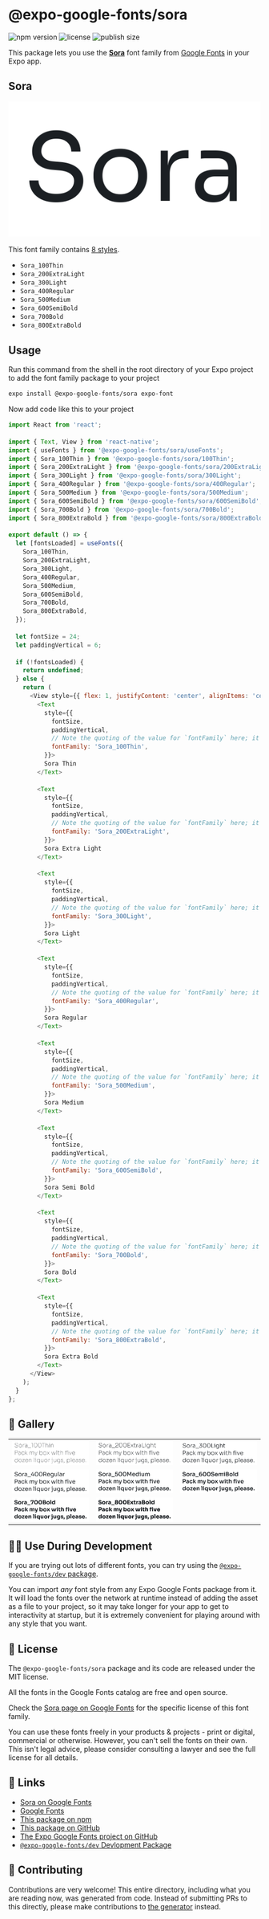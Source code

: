 # @expo-google-fonts/sora

![npm version](https://flat.badgen.net/npm/v/@expo-google-fonts/sora)
![license](https://flat.badgen.net/github/license/expo/google-fonts)
![publish size](https://flat.badgen.net/packagephobia/install/@expo-google-fonts/sora)

This package lets you use the [**Sora**](https://fonts.google.com/specimen/Sora) font family from [Google Fonts](https://fonts.google.com/) in your Expo app.

## Sora

![Sora](./font-family.png)

This font family contains [8 styles](#-gallery).

- `Sora_100Thin`
- `Sora_200ExtraLight`
- `Sora_300Light`
- `Sora_400Regular`
- `Sora_500Medium`
- `Sora_600SemiBold`
- `Sora_700Bold`
- `Sora_800ExtraBold`

## Usage

Run this command from the shell in the root directory of your Expo project to add the font family package to your project
```sh
expo install @expo-google-fonts/sora expo-font
```

Now add code like this to your project
```js
import React from 'react';

import { Text, View } from 'react-native';
import { useFonts } from '@expo-google-fonts/sora/useFonts';
import { Sora_100Thin } from '@expo-google-fonts/sora/100Thin';
import { Sora_200ExtraLight } from '@expo-google-fonts/sora/200ExtraLight';
import { Sora_300Light } from '@expo-google-fonts/sora/300Light';
import { Sora_400Regular } from '@expo-google-fonts/sora/400Regular';
import { Sora_500Medium } from '@expo-google-fonts/sora/500Medium';
import { Sora_600SemiBold } from '@expo-google-fonts/sora/600SemiBold';
import { Sora_700Bold } from '@expo-google-fonts/sora/700Bold';
import { Sora_800ExtraBold } from '@expo-google-fonts/sora/800ExtraBold';

export default () => {
  let [fontsLoaded] = useFonts({
    Sora_100Thin,
    Sora_200ExtraLight,
    Sora_300Light,
    Sora_400Regular,
    Sora_500Medium,
    Sora_600SemiBold,
    Sora_700Bold,
    Sora_800ExtraBold,
  });

  let fontSize = 24;
  let paddingVertical = 6;

  if (!fontsLoaded) {
    return undefined;
  } else {
    return (
      <View style={{ flex: 1, justifyContent: 'center', alignItems: 'center' }}>
        <Text
          style={{
            fontSize,
            paddingVertical,
            // Note the quoting of the value for `fontFamily` here; it expects a string!
            fontFamily: 'Sora_100Thin',
          }}>
          Sora Thin
        </Text>

        <Text
          style={{
            fontSize,
            paddingVertical,
            // Note the quoting of the value for `fontFamily` here; it expects a string!
            fontFamily: 'Sora_200ExtraLight',
          }}>
          Sora Extra Light
        </Text>

        <Text
          style={{
            fontSize,
            paddingVertical,
            // Note the quoting of the value for `fontFamily` here; it expects a string!
            fontFamily: 'Sora_300Light',
          }}>
          Sora Light
        </Text>

        <Text
          style={{
            fontSize,
            paddingVertical,
            // Note the quoting of the value for `fontFamily` here; it expects a string!
            fontFamily: 'Sora_400Regular',
          }}>
          Sora Regular
        </Text>

        <Text
          style={{
            fontSize,
            paddingVertical,
            // Note the quoting of the value for `fontFamily` here; it expects a string!
            fontFamily: 'Sora_500Medium',
          }}>
          Sora Medium
        </Text>

        <Text
          style={{
            fontSize,
            paddingVertical,
            // Note the quoting of the value for `fontFamily` here; it expects a string!
            fontFamily: 'Sora_600SemiBold',
          }}>
          Sora Semi Bold
        </Text>

        <Text
          style={{
            fontSize,
            paddingVertical,
            // Note the quoting of the value for `fontFamily` here; it expects a string!
            fontFamily: 'Sora_700Bold',
          }}>
          Sora Bold
        </Text>

        <Text
          style={{
            fontSize,
            paddingVertical,
            // Note the quoting of the value for `fontFamily` here; it expects a string!
            fontFamily: 'Sora_800ExtraBold',
          }}>
          Sora Extra Bold
        </Text>
      </View>
    );
  }
};

```

## 🔡 Gallery


||||
|-|-|-|
|![Sora_100Thin](./Sora_100Thin.ttf.png)|![Sora_200ExtraLight](./Sora_200ExtraLight.ttf.png)|![Sora_300Light](./Sora_300Light.ttf.png)||
|![Sora_400Regular](./Sora_400Regular.ttf.png)|![Sora_500Medium](./Sora_500Medium.ttf.png)|![Sora_600SemiBold](./Sora_600SemiBold.ttf.png)||
|![Sora_700Bold](./Sora_700Bold.ttf.png)|![Sora_800ExtraBold](./Sora_800ExtraBold.ttf.png)|||


## 👩‍💻 Use During Development

If you are trying out lots of different fonts, you can try using the [`@expo-google-fonts/dev` package](https://github.com/expo/google-fonts/tree/master/font-packages/dev#readme).

You can import *any* font style from any Expo Google Fonts package from it. It will load the fonts
over the network at runtime instead of adding the asset as a file to your project, so it may take longer
for your app to get to interactivity at startup, but it is extremely convenient
for playing around with any style that you want.

## 📖 License

The `@expo-google-fonts/sora` package and its code are released under the MIT license.

All the fonts in the Google Fonts catalog are free and open source.

Check the [Sora page on Google Fonts](https://fonts.google.com/specimen/Sora) for the specific license of this font family.

You can use these fonts freely in your products & projects - print or digital, commercial or otherwise. However, you can't sell the fonts on their own. This isn't legal advice, please consider consulting a lawyer and see the full license for all details.

## 🔗 Links

- [Sora on Google Fonts](https://fonts.google.com/specimen/Sora)
- [Google Fonts](https://fonts.google.com/)
- [This package on npm](https://www.npmjs.com/package/@expo-google-fonts/sora)
- [This package on GitHub](https://github.com/expo/google-fonts/tree/master/font-packages/sora)
- [The Expo Google Fonts project on GitHub](https://github.com/expo/google-fonts)
- [`@expo-google-fonts/dev` Devlopment Package](https://github.com/expo/google-fonts/tree/master/font-packages/dev)

## 🤝 Contributing

Contributions are very welcome! This entire directory, including what you are reading now, was generated from code. Instead of submitting PRs to this directly, please make contributions to [the generator](https://github.com/expo/google-fonts/tree/master/packages/generator) instead.
